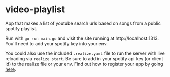# video-playlist

App that makes a list of youtube search urls based on songs from a public spotify playlist.

Run with `go run main.go` and visit the site running at http://localhost:1313. You'll need to add your spotify key into your env.

You could also use the included `.realize.yaml` file to run the server with live reloading via `realize start`. Be sure to add in your spotify api key (or client id) to the realize file or your env. Find out how to register your app by going [here](https://developer.spotify.com/documentation/general/guides/app-settings/#register-your-app).

